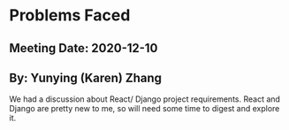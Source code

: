 # Problems Faced
## Meeting Date: 2020-12-10
## By: Yunying (Karen) Zhang

We had a discussion about React/ Django project requirements. React and Django are pretty new to me, so will need some time to digest and explore it.